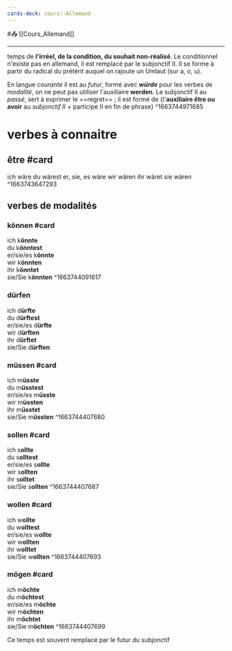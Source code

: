 ```yaml
---
cards-deck: cours::Allemand
---
```


#📤 [[Cours_Allemand]]

---
temps de **l'irréel, de la condition, du souhait non-réalisé**. Le conditionnel n'existe pas en allemand, il est remplacé par le subjonctif II. 
Il se forme à partir du radical du prétérit auquel on rajoute un Umlaut (sur a, o, u). 

En langue *courante* il est au *futur*, formé avec ***würde*** pour les verbes de *modalité*, on ne peut pas utiliser l'auxiliaire **werden**. 
Le subjonctif II au *passé*, sert à exprimer le ==regret== ; il est formé de {l'**auxiliaire être ou avoir** au *subjonctif II* + participe II en fin de phrase}
^1663744971685

# verbes à connaitre
## être #card 
ich wäre
du wärest
er, sie, es wäre
wir wären
ihr wäret
sie wären
^1663743647293

## verbes de modalités

### können #card 
ich k**önnte**  
du k**önntest**  
er/sie/es k**önnte**  
wir k**önnten**  
ihr k**önntet**  
sie/Sie k**önnten**
^1663744091617

### dürfen
ich d**ürfte**  
du d**ürftest**  
er/sie/es d**ürfte**  
wir d**ürften**  
ihr d**ürftet**  
sie/Sie d**ürften**

### müssen #card 
ich m**üsste**  
du m**üsstest**  
er/sie/es m**üsste**  
wir m**üssten**  
ihr m**üsstet**  
sie/Sie m**üssten**
^1663744407680

### sollen #card 
ich s**ollte**  
du s**olltest**  
er/sie/es s**ollte**  
wir s**ollten**  
ihr s**olltet**  
sie/Sie s**ollten**
^1663744407687

### wollen #card 
ich w**ollte**  
du w**olltest**  
er/sie/es w**ollte**  
wir w**ollten**  
ihr w**olltet**  
sie/Sie w**ollten**
^1663744407693

### mögen #card
ich m**öchte**  
du m**öchtest**  
er/sie/es m**öchte**  
wir m**öchten**  
ihr m**öchtet**  
sie/Sie m**öchten**
^1663744407699

Ce temps est souvent remplacé par le futur du subjonctif 
